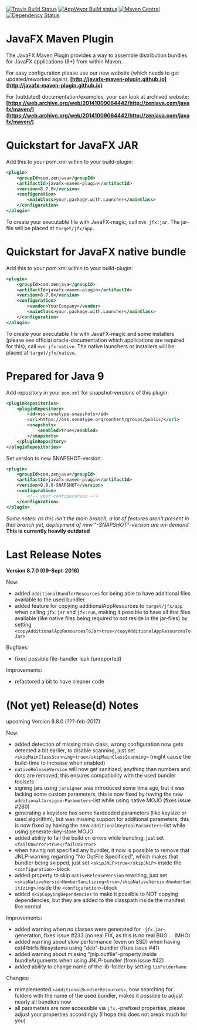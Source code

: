 [![Travis Build Status](https://travis-ci.org/javafx-maven-plugin/javafx-maven-plugin.svg?branch=master)](https://travis-ci.org/javafx-maven-plugin/javafx-maven-plugin)
[![AppVeyor Build status](https://ci.appveyor.com/api/projects/status/64700ul3m9y88agi/branch/master?svg=true)](https://ci.appveyor.com/project/FibreFoX/javafx-maven-plugin/branch/master)
[![Maven Central](https://img.shields.io/maven-central/v/com.zenjava/javafx-maven-plugin.svg)](https://maven-badges.herokuapp.com/maven-central/com.zenjava/javafx-maven-plugin)
[![Dependency Status](https://www.versioneye.com/java/com.zenjava:javafx-maven-plugin/8.7.0/badge.svg)](https://www.versioneye.com/java/com.zenjava:javafx-maven-plugin/8.7.0)



JavaFX Maven Plugin
===================

The JavaFX Maven Plugin provides a way to assemble distribution bundles for JavaFX applications (8+) from within Maven.
 
For easy configuration please use our new website (which needs to get updated/reworked again):
**[http://javafx-maven-plugin.github.io](http://javafx-maven-plugin.github.io)**

For (outdated) documentation/examples, your can look at archived website:
**[https://web.archive.org/web/20141009064442/http://zenjava.com/javafx/maven/](https://web.archive.org/web/20141009064442/http://zenjava.com/javafx/maven/)**



Quickstart for JavaFX JAR
=========================

Add this to your pom.xml within to your build-plugin:

```xml
<plugin>
    <groupId>com.zenjava</groupId>
    <artifactId>javafx-maven-plugin</artifactId>
    <version>8.7.0</version>
    <configuration>
        <mainClass>your.package.with.Launcher</mainClass>
    </configuration>
</plugin>
```

To create your executable file with JavaFX-magic, call `mvn jfx:jar`. The jar-file will be placed at `target/jfx/app`.



Quickstart for JavaFX native bundle
===================================

Add this to your pom.xml within to your build-plugin:

```xml
<plugin>
    <groupId>com.zenjava</groupId>
    <artifactId>javafx-maven-plugin</artifactId>
    <version>8.7.0</version>
    <configuration>
        <vendor>YourCompany</vendor>
        <mainClass>your.package.with.Launcher</mainClass>
    </configuration>
</plugin>
```

To create your executable file with JavaFX-magic and some installers (please see official oracle-documentation which applications are required for this), call `mvn jfx:native`. The native launchers or installers will be placed at `target/jfx/native`.



Prepared for Java 9
===================

Add repository in your `pom.xml` for snapshot-versions of this plugin:

```xml
<pluginRepositories>
    <pluginRepository>
        <id>oss-sonatype-snapshots</id>
        <url>https://oss.sonatype.org/content/groups/public/</url>
        <snapshots>
            <enabled>true</enabled>
        </snapshots>
    </pluginRepository>
</pluginRepositories>
```

Set version to new SNAPSHOT-version:

```xml
<plugin>
    <groupId>com.zenjava</groupId>
    <artifactId>javafx-maven-plugin</artifactId>
    <version>9.0.0-SNAPSHOT</version>
    <configuration>
        <!-- your configuration -->
    </configuration>
</plugin>
```

*Some notes: as this isn't the main branch, a lot of features aren't present in that branch yet, deployment of new "-SNAPSHOT"-version are on-demand*
**This is currently heavily outdated**



Last Release Notes
==================

**Version 8.7.0 (09-Sept-2016)**

New:
* added `additionalBundlerResources` for being able to have additional files available to the used bundler
* added feature for copying additionalAppResources to `target/jfx/app` when calling `jfx:jar` and `jfx:run`, making it possible to have all that files available (like native files being required to not reside in the jar-files) by setting `<copyAdditionalAppResourcesToJar>true</copyAdditionalAppResourcesToJar>`

Bugfixes:
* fixed possible file-handler leak (unreported)

Improvements:
* refactored a bit to have cleaner code



(Not yet) Release(d) Notes
==========================

upcoming Version 8.8.0 (???-feb-2017)

New:
* added detection of missing main class, wrong configuration now gets detected a bit earlier, to disable scanning, just set `<skipMainClassScanning>true</skipMainClassScanning>` (might cause the build-time to increase when enabled)
* `nativeReleaseVersion` will now get sanitized, anything than numbers and dots are removed, this ensures compatibility with the used bundler toolsets
* signing jars using `jarsigner` was introduced some time ago, but it was lacking some custom parameters, this is now fixed by having the new `additionalJarsignerParameters`-list while using native MOJO (fixes issue #260)
* generating a keystore has some hardcoded parameters (like keysize or used algorithm), but was missing support for additional parameters, this is now fixed by having the new `additionalKeytoolParameters`-list while using generate-key-store MOJO
* added ability to fail the build on errors while bundling, just set `<failOnError>true</failOnError>`
* when having not specified any bundler, it now is possible to remove that JNLP-warning regarding "No OutFile Specificed", which makes that bundler being skipped, just set `<skipJNLP>true</skipJNLP>` inside the `<configuration>`-block
* added property to skip `nativeReleaseVersion` rewriting, just set `<skipNativeVersionNumberSanitizing>true</skipNativeVersionNumberSanitizing>` inside the `<configuration>`-block
* added `skipCopyingDependencies` to make it possible to NOT copying dependencies, but they are added to the classpath inside the manifest like normal

Improvements:
* added warning when no classes were generated for `-jfx.jar`-generation, fixes issue #233 (no real FIX, as this is no real BUG ... IMHO)
* added warning about slow performance (even on SSD) when having ext4/btrfs filesystems using "deb"-bundler (fixes issue #41)
* added warning about missing "jnlp.outfile"-property inside bundleArguments when using JNLP-bundler (from issue #42)
* added ability to change name of the lib-folder by setting `libFolderName`

Changes:
* reimplemented `<additionalBundlerResources>`, now searching for folders with the name of the used bundler, makes it possible to adjust nearly all bundlers now
* all parameters are now accessible via `jfx.`-prefixed properties, please adjust your properties accordingly (I hope this does not break much for you)
